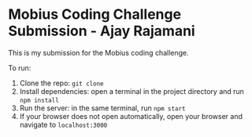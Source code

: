 # Mobius Coding Challenge Submission - Ajay Rajamani

This is my submission for the Mobius coding challenge.

To run:

1. Clone the repo: `git clone`
2. Install dependencies: open a terminal in the project directory and run `npm install`
3. Run the server: in the same terminal, run `npm start`
4. If your browser does not open automatically, open your browser and navigate to `localhost:3000`